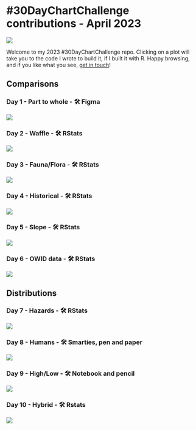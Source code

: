\#30DayChartChallenge contributions - April 2023
================

![](plots/2023_banner.jpg)

Welcome to my 2023 \#30DayChartChallenge repo. Clicking on a plot will
take you to the code I wrote to build it, if I built it with R. Happy
browsing, and if you like what you see, [get in
touch](https://twitter.com/cararthompson)!

## Comparisons

### Day 1 - Part to whole - 🛠️ Figma

![](plots/day01_part-to-whole.png)

### Day 2 - Waffle - 🛠️ RStats

<a href='scripts/day_02_waffles.R' target='_blank'><img src="plots/day02_waffles.png"></a>

### Day 3 - Fauna/Flora - 🛠️ RStats

<a href='scripts/day03_flora-fauna.R' target='_blank'><img src="plots/day03_flora.gif"></a>

### Day 4 - Historical - 🛠️ RStats

<a href='scripts/day03_historical.R' target='_blank'><img src="plots/day04_historical.png"></a>

### Day 5 - Slope - 🛠️ RStats

![](https://www.cararthompson.com/data/about/about_timeline.png)

### Day 6 - OWID data - 🛠️ RStats

<a href='scripts/day06_owid.R' target='_blank'><img src="plots/day06_owid.png"></a>

## Distributions

### Day 7 - Hazards - 🛠️ RStats

<a href='scripts/day07_hazards.R' target='_blank'><img src="plots/day07_hazards.png"></a>

### Day 8 - Humans - 🛠️ Smarties, pen and paper

![](plots/day08_humans.gif)

### Day 9 - High/Low - 🛠 Notebook and pencil

![](plots/day09_highlow.jpg)

### Day 10 - Hybrid - 🛠 Rstats

<a href='scripts/day10_hybrid.R' target='_blank'><img src="plots/day10_hybrid.png"></a>
